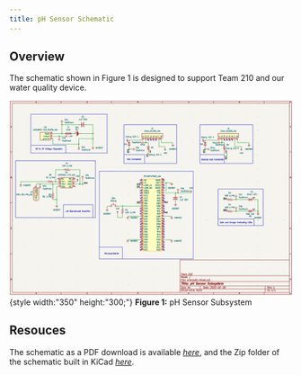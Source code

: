 ```yaml
---
title: pH Sensor Schematic
---
```


## Overview

The schematic shown in Figure 1 is designed to support Team 210 and our water quality device.


![schematic](subsystemschematic.png){style width:"350" height:"300;"}
**Figure 1:** pH Sensor Subsystem


## Resouces

The schematic as a PDF download is available [*here*](schematic.pdf), and the Zip folder of the schematic built in KiCad [*here*](Subsystemschematic.zip).